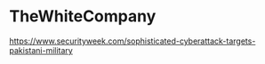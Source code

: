 # TheWhiteCompany

https://www.securityweek.com/sophisticated-cyberattack-targets-pakistani-military
